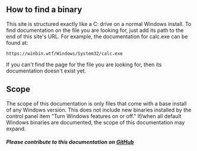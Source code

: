 ## How to find a binary
This site is structured exactly like a C: drive on a normal Windows install. To find documentation on the file you are looking for, just add its path to the end of this site's URL. For example, the documentation for calc.exe can be found at:

    https://winbin.wtf/Windows/System32/calc.exe

If you can't find the page for the file you are looking for, then its documentation doesn't exist yet.

## Scope

The scope of this documentation is only files that come with a base install of any Windows version. This does not include new binaries installed by the control panel item "Turn Windows features on or off." If/when all default Windows binaries are documented, the scope of this documentation may expand.

##### Please contribute to this documentation on [GitHub](https://github.com/lawndoc/winbin.wtf)